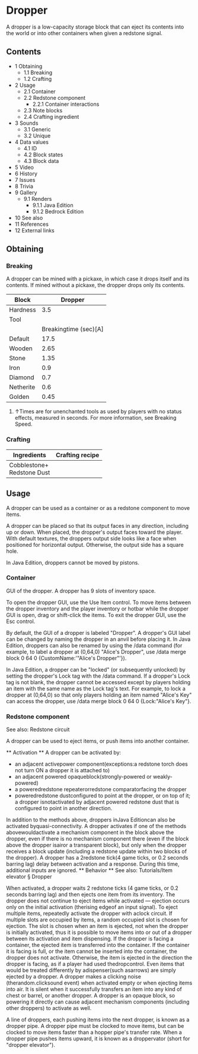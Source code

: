 # Dropper
A dropper is a low-capacity storage block that can eject its contents into the world or into other containers when given a redstone signal.

## Contents
- 1 Obtaining
	- 1.1 Breaking
	- 1.2 Crafting
- 2 Usage
	- 2.1 Container
	- 2.2 Redstone component
		- 2.2.1 Container interactions
	- 2.3 Note blocks
	- 2.4 Crafting ingredient
- 3 Sounds
	- 3.1 Generic
	- 3.2 Unique
- 4 Data values
	- 4.1 ID
	- 4.2 Block states
	- 4.3 Block data
- 5 Video
- 6 History
- 7 Issues
- 8 Trivia
- 9 Gallery
	- 9.1 Renders
		- 9.1.1 Java Edition
		- 9.1.2 Bedrock Edition
- 10 See also
- 11 References
- 12 External links

## Obtaining
### Breaking
A dropper can be mined with a pickaxe, in which case it drops itself and its contents. If mined without a pickaxe, the dropper drops only its contents.

| Block     | Dropper               |
|-----------|-----------------------|
| Hardness  | 3.5                   |
| Tool      |                       |
|           | Breakingtime (sec)[A] |
| Default   | 17.5                  |
| Wooden    | 2.65                  |
| Stone     | 1.35                  |
| Iron      | 0.9                   |
| Diamond   | 0.7                   |
| Netherite | 0.6                   |
| Golden    | 0.45                  |

1. ↑Times are for unenchanted tools as used by players with no status effects, measured in seconds. For more information, see Breaking Speed.

### Crafting
| Ingredients                    | Crafting recipe |
|--------------------------------|-----------------|
| Cobblestone+<br/>Redstone Dust |                 |

## Usage
A dropper can be used as a container or as a redstone component to move items.

A dropper can be placed so that its output faces in any direction, including up or down. When placed, the dropper's output faces toward the player. With default textures, the droppers output side looks like a face when positioned for horizontal output. Otherwise, the output side has a square hole.

In Java Edition, droppers cannot be moved by pistons.

### Container
GUI of the dropper.
A dropper has 9 slots of inventory space.

To open the dropper GUI, use the Use Item control. To move items between the dropper inventory and the player inventory or hotbar while the dropper GUI is open, drag or shift-click the items. To exit the dropper GUI, use the Esc control.

By default, the GUI of a dropper is labeled "Dropper". A dropper's GUI label can be changed by naming the dropper in an anvil before placing it. In Java Edition, droppers can also be renamed by using the /data command (for example, to label a dropper at (0,64,0) "Alice's Dropper", use /data merge block 0 64 0 {CustomName:'"Alice's Dropper"'}).

In Java Edition, a dropper can be "locked" (or subsequently unlocked) by setting the dropper's Lock tag with the /data command. If a dropper's Lock tag is not blank, the dropper cannot be accessed except by players holding an item with the same name as the Lock tag's text. For example, to lock a dropper at (0,64,0) so that only players holding an item named "Alice's Key" can access the dropper, use /data merge block 0 64 0 {Lock:"Alice's Key"}.

### Redstone component
See also: Redstone circuit

A dropper can be used to eject items, or push items into another container.

** Activation **
A dropper can be activated by:
- an adjacent activepower component(exceptions:a redstone torch does not turn ON a dropper it is attached to)
- an adjacent powered opaqueblock(strongly-powered or weakly-powered)
- a poweredredstone repeaterorredstone comparatorfacing the dropper
- poweredredstone dustconfigured to point at the dropper, or on top of it; a dropper isnotactivated by adjacent powered redstone dust that is configured to point in another direction.

In addition to the methods above, droppers inJava Editioncan also be activated byquasi-connectivity. A dropper activates if one of the methods abovewouldactivate a mechanism component in the block above the dropper, even if there is no mechanism component there (even if the block above the dropper isairor a transparent block), but only when the dropper receives a block update (including a redstone update within two blocks of the dropper).
A dropper has a 2redstone tick(4 game ticks, or 0.2 seconds barring lag) delay between activation and a response. During this time, additional inputs are ignored.
** Behavior **
See also: Tutorials/Item elevator § Dropper

When activated, a dropper waits 2 redstone ticks (4 game ticks, or 0.2 seconds barring lag) and then ejects one item from its inventory. The dropper does not continue to eject items while activated — ejection occurs only on the initial activation (therising edgeof an input signal). To eject multiple items, repeatedly activate the dropper with aclock circuit.
If multiple slots are occupied by items, a random occupied slot is chosen for ejection. The slot is chosen when an item is ejected, not when the dropper is initially activated, thus it is possible to move items into or out of a dropper between its activation and item dispensing.
If the dropper is facing a container, the ejected item is transferred into the container. If the container it is facing is full, or the item cannot be inserted into the container, the dropper does not activate.
Otherwise, the item is ejected in the direction the dropper is facing, as if a player had used thedropcontrol. Even items that would be treated differently by adispenser(such asarrows) are simply ejected by a dropper.
A dropper makes a clicking noise (therandom.clicksound event) when activated empty or when ejecting items into air. It is silent when it successfully transfers an item into any kind of chest or barrel, or another dropper.
A dropper is an opaque block, so powering it directly can cause adjacent mechanism components (including other droppers) to activate as well.

A line of droppers, each pushing items into the next dropper, is known as a dropper pipe. A dropper pipe must be clocked to move items, but can be clocked to move items faster than a hopper pipe's transfer rate. When a dropper pipe pushes items upward, it is known as a droppervator (short for "dropper elevator").

